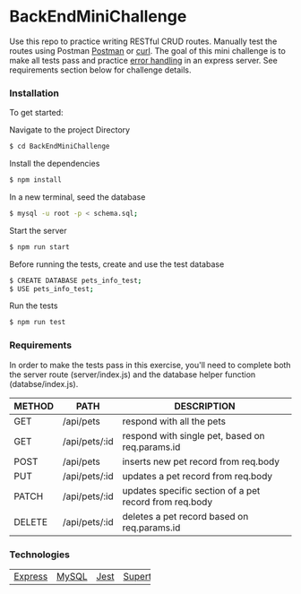 # BackEndMiniChallenge

Use this repo to practice writing RESTful CRUD routes. Manually test the routes using Postman <a href="https://www.postman.com/downloads/">Postman</a> or <a href="https://curl.se/">curl</a>. The goal of this mini challenge is to make all tests pass and practice <a href="http://expressjs.com/en/guide/error-handling.html">error handling</a> in an express server. See requirements section below for challenge details.

### Installation

To get started:

Navigate to the project Directory

```sh
$ cd BackEndMiniChallenge
```

Install the dependencies

```sh
$ npm install
```

In a new terminal, seed the database

```sh
$ mysql -u root -p < schema.sql;
```

Start the server

```sh
$ npm run start
```

Before running the tests, create and use the test database

```sh
$ CREATE DATABASE pets_info_test;
$ USE pets_info_test;
```

Run the tests

```sh
$ npm run test
```

### Requirements

In order to make the tests pass in this exercise, you'll need to complete both the server route (server/index.js) and the database helper function (databse/index.js).

| METHOD | PATH          | DESCRIPTION                                            |
| ------ | ------------- | ------------------------------------------------------ |
| GET    | /api/pets     | respond with all the pets                              |
| GET    | /api/pets/:id | respond with single pet, based on req.params.id        |
| POST   | /api/pets     | inserts new pet record from req.body                   |
| PUT    | /api/pets/:id | updates a pet record from req.body                     |
| PATCH  | /api/pets/:id | updates specific section of a pet record from req.body |
| DELETE | /api/pets/:id | deletes a pet record based on req.params.id            |

### Technologies

<table style="width:50%">
  <tr>
    <td><a href="http://expressjs.com">Express</a></td>
     <td><a href="https://www.mysql.com/">MySQL</a></td>
    <td><a href="https://jestjs.io/">Jest</a></td>
    <td><a href="https://www.npmjs.com/package/supertest">Supertest</a></td>

  </tr>
</table>
